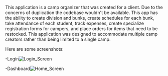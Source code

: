 This application is a camp organizer that was created for a client. Due to the concerns of duplication the codebase wouldn't be available. 
This app has the ability to create division and bunks, create schedules for each bunk, take attendance of each student, track expenses, 
create specialize registration forms for campers, and place orders for items that need to be restocked. This application was designed
to accommodate multiple camp creators rather than being limited to a single camp.

Here are some screenshots:

-Login![Login_Screen](https://github.com/user-attachments/assets/c6942475-5a7f-466d-a5f8-94e9807f33f6)

-Dashboard![Home_Screen](https://github.com/user-attachments/assets/cde372df-93fe-4d04-9e4d-de6c77bd196d)

